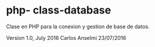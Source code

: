 # php- class-database
Clase en PHP para la conexion y gestion de base de datos.

Version 1.0, July 2016
Carlos Anselmi 23/07/2016

